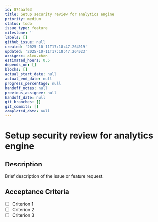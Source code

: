 ```yaml
---
id: 874aaf63
title: Setup security review for analytics engine
priority: medium
status: todo
issue_type: feature
milestone: ''
labels: []
github_issue: null
created: '2025-10-11T17:18:47.264019'
updated: '2025-10-11T17:18:47.264023'
assignee: alex.chen
estimated_hours: 0.5
depends_on: []
blocks: []
actual_start_date: null
actual_end_date: null
progress_percentage: null
handoff_notes: null
previous_assignee: null
handoff_date: null
git_branches: []
git_commits: []
completed_date: null
---
```


# Setup security review for analytics engine

## Description

Brief description of the issue or feature request.

## Acceptance Criteria

- [ ] Criterion 1
- [ ] Criterion 2
- [ ] Criterion 3